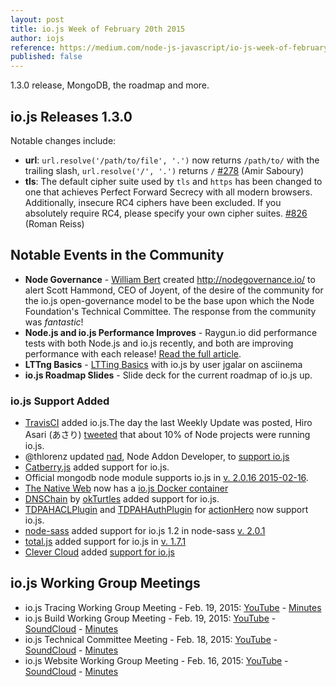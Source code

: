 ```yaml
---
layout: post
title: io.js Week of February 20th 2015
author: iojs
reference: https://medium.com/node-js-javascript/io-js-week-of-february-20th-2015-48486615980
published: false
---
```


1.3.0 release, MongoDB, the roadmap and more.

<!--more-->

## io.js Releases 1.3.0

Notable changes include: 

* **url**: `url.resolve('/path/to/file', '.')` now returns `/path/to/` with the trailing slash, `url.resolve('/', '.')` returns `/` [#278](https://github.com/iojs/io.js/pull/278) (Amir Saboury)
* **tls**: The default cipher suite used by `tls` and `https` has been changed to one that achieves Perfect Forward Secrecy with all modern browsers. Additionally, insecure RC4 ciphers have been excluded. If you absolutely require RC4, please specify your own cipher suites. [#826](https://github.com/iojs/io.js/pull/826) (Roman Reiss)

## Notable Events in the Community 

* **Node Governance** - [William Bert](https://twitter.com/williamjohnbert) created http://nodegovernance.io/ to alert Scott Hammond, CEO of Joyent, of the desire of the community for the io.js open-governance model to be the base upon which the Node Foundation's Technical Committee. The response from the community was _fantastic_!
* **Node.js and io.js Performance Improves** - Raygun.io did performance tests with both Node.js and io.js recently, and both are improving performance with each release! [Read the full article](https://raygun.io/blog/2015/02/node-js-performance-node-js-vs-io-js/).
* **LTTng Basics** - [LTTing Basics](https://asciinema.org/a/16785) with io.js by user jgalar on asciinema
* **io.js Roadmap Slides** - Slide deck for the current roadmap of io.js up. 

### io.js Support Added 

* [TravisCI](https://travis-ci.org/) added io.js.The day the last Weekly Update was posted, Hiro Asari (あさり) [tweeted](https://twitter.com/hiro_asari/status/566268486012633088) that about 10% of Node projects were running io.js.
* @thlorenz updated [nad](https://github.com/thlorenz/nad), Node Addon Developer, to [support io.js](https://twitter.com/thlorenz/status/566328088121081856)
* [Catberry.js](https://github.com/catberry/catberry) added support for io.js.
* Official mongodb node module supports io.js in [v. 2.0.16 2015-02-16](https://github.com/mongodb/node-mongodb-native/blob/2.0/HISTORY.md).
* [The Native Web](http://www.thenativeweb.io/) now has a [io.js Docker container](https://registry.hub.docker.com/u/thenativeweb/iojs/)
* [DNSChain](https://github.com/okTurtles/dnschain) by [okTurtles](https://okturtles.com/) added support for io.js.
* [TDPAHACLPlugin](https://github.com/neilstuartcraig/TDPAHACLPlugin) and [TDPAHAuthPlugin](https://github.com/neilstuartcraig/TDPAHAuthPlugin) for [actionHero](http://www.actionherojs.com/) now support io.js.
* [node-sass](https://npmjs.org/package/node-sass) added support for io.js 1.2 in node-sass [v. 2.0.1](https://github.com/sass/node-sass/issues/655)
* [total.js](https://www.totaljs.com/) added support for io.js in [v. 1.7.1](https://github.com/totaljs/framework/releases/tag/v1.7.1) 
* [Clever Cloud](https://www.clever-cloud.com/) added [support for io.js](https://www.clever-cloud.com/blog/features/2015/01/23/introducing-io.js/)

## io.js Working Group Meetings

* io.js Tracing Working Group Meeting - Feb. 19, 2015: [YouTube](https://www.youtube.com/watch?v=wvBVjg8jkv0) - [Minutes](https://docs.google.com/document/d/1_ApOMt03xHVkaGpTEPMDIrtkjXOzg3Hh4ZcyfhvMHx4/edit)
* io.js Build Working Group Meeting - Feb. 19, 2015: [YouTube](https://www.youtube.com/watch?v=OKQi3pTF7fs) - [SoundCloud](https://soundcloud.com/iojs/iojs-build-wg-meeting-2015-02-19) - [Minutes](https://docs.google.com/document/d/1vRhsYBs4Hw6vRu55h5eWTwDzS1NctxdTvMMEnCbDs14/edit)
* io.js Technical Committee Meeting - Feb. 18, 2015: [YouTube](https://www.youtube.com/watch?v=jeBPYLJ2_Yc) - [SoundCloud](https://soundcloud.com/iojs/iojs-tc-meeting-meeting-2015-02-18) - [Minutes](https://docs.google.com/document/d/1JnujRu6Rfnp6wvbvwCfxXnsjLySunQ_yah91pkvSFdQ/edit)
* io.js Website Working Group Meeting - Feb. 16, 2015: [YouTube](https://www.youtube.com/watch?v=UKDKhFV61ZA) - [SoundCloud](https://soundcloud.com/iojs/iojs-website-wg-meeting-2015-02-16) - [Minutes](https://docs.google.com/document/d/1R8JmOoyr64tt-QOj27bD19ZOWg63CujW7GeaAHIIkUs/edit)